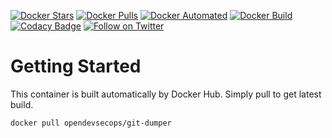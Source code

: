 [![Docker Stars](https://img.shields.io/docker/stars/opendevsecops/git-dumper.svg)](https://hub.docker.com/r/opendevsecops/git-dumper/)
[![Docker Pulls](https://img.shields.io/docker/pulls/opendevsecops/git-dumper.svg)](https://hub.docker.com/r/opendevsecops/git-dumper/)
[![Docker Automated](https://img.shields.io/docker/automated/opendevsecops/git-dumper.svg)](https://hub.docker.com/r/opendevsecops/git-dumper/)
[![Docker Build](https://img.shields.io/docker/build/opendevsecops/git-dumper.svg)](https://hub.docker.com/r/opendevsecops/git-dumper/)
[![Codacy Badge](https://api.codacy.com/project/badge/Grade/c6619e73f5594d9f9136a7490c7237b4)](https://www.codacy.com/app/OpenDevSecOps/docker-git-dumper?utm_source=github.com&amp;utm_medium=referral&amp;utm_content=opendevsecops/docker-git-dumper&amp;utm_campaign=Badge_Grade)
[![Follow on Twitter](https://img.shields.io/twitter/follow/opendevsecops.svg?logo=twitter)](https://twitter.com/opendevsecops)

# Getting Started

This container is built automatically by Docker Hub. Simply pull to get latest build.

```sh
docker pull opendevsecops/git-dumper
```
